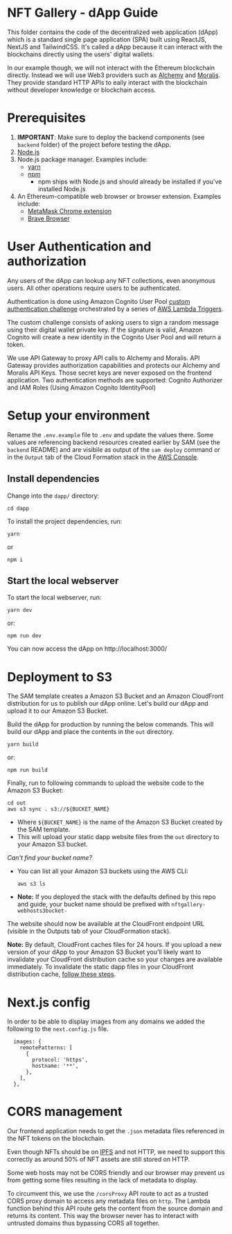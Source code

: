# NFT Gallery - dApp Guide

This folder contains the code of the decentralized web application (dApp) which is a standard single page application (SPA) built using ReactJS, NextJS and TailwindCSS.
It's called a dApp because it can interact with the blockchains directly using the users' digital wallets. 

In our example though, we will not interact with the Ethereum blockchain directly. Instead we will use Web3 providers such as [Alchemy](https://www.alchemy.com/) and [Moralis](https://moralis.io/). 
They provide standard HTTP APIs to eaily interact with the blockchain without developer knowledge or blockchain access.

# Prerequisites

1. **IMPORTANT**: Make sure to deploy the backend components (see `backend` folder) of the project before testing the dApp.
2. [Node.js](https://nodejs.org/)
3. Node.js package manager. Examples include:
   - [yarn](https://yarnpkg.com/getting-started/install)
   - [npm](https://www.npmjs.com/)
     - npm ships with Node.js and should already be installed if you've installed Node.js
4. An Ethereum-compatible web browser or browser extension. Examples include:
   - [MetaMask Chrome extension](https://metamask.io/)
   - [Brave Browser](https://brave.com/)

# User Authentication and authorization

Any users of the dApp can lookup any NFT collections, even anonymous users. All other operations require users to be authenticated.

Authentication is done using Amazon Cognito User Pool [custom authentication challenge](https://docs.aws.amazon.com/cognito/latest/developerguide/user-pool-lambda-challenge.html) orchestrated by a series of [AWS Lambda Triggers](https://docs.aws.amazon.com/cognito/latest/developerguide/cognito-user-identity-pools-working-with-aws-lambda-triggers.html).

The custom challenge consists of asking users to sign a random message using their digital wallet private key.
If the signature is valid, Amazon Cognito will create a new identity in the Cognito User Pool and will return a token.

We use API Gateway to proxy API calls to Alchemy and Moralis. API Gateway provides authorization capabilities and protects our Alchemy and Moralis API Keys. Those secret keys are never exposed on the frontend application. Two authentication methods are supported: Cognito Authorizer and IAM Roles (Using Amazon Cognito IdentityPool)

# Setup your environment

Rename the `.env.example` file to `.env` and update the values there. Some values are referencing backend resources created earlier by SAM (see the `backend` README) and are visibile as output of the `sam deploy` command or in the `Output` tab of the Cloud Formation stack in the [AWS Console](console.aws.amazon.com).

## Install dependencies

Change into the `dapp/` directory:

```
cd dapp
```

To install the project dependencies, run:

```
yarn
```

or

```
npm i
```

## Start the local webserver

To start the local webserver, run:

```
yarn dev
```

or:

```
npm run dev
```

You can now access the dApp on http://localhost:3000/

# Deployment to S3

The SAM template creates a Amazon S3 Bucket and an Amazon CloudFront distribution for us to publish our dApp online. Let's build our dApp and upload it to our Amazon S3 Bucket.

Build the dApp for production by running the below commands. This will build our dApp and place the contents in the `out` directory.

```
yarn build
```

or:

```
npm run build
```

Finally, run to following commands to upload the website code to the Amazon S3 Bucket:

```
cd out
aws s3 sync . s3://${BUCKET_NAME}
```

 - Where `${BUCKET_NAME}` is the name of the Amazon S3 Bucket created by the SAM template.
 - This will upload your static dapp website files from the `out` directory to your Amazon S3 bucket.

_Can't find your bucket name?_
- You can list all your Amazon S3 buckets using the AWS CLI:
   ```
   aws s3 ls
   ```
 - **Note:** If you deployed the stack with the defaults defined by this repo and guide, your bucket name should be prefixed with `nftgallery-webhosts3bucket-`

The website should now be available at the CloudFront endpoint URL (visible in the Outputs tab of your CloudFormation stack).

**Note:** By default, CloudFront caches files for 24 hours. If you upload a new version of your dApp to your Amazon S3 Bucket you'll likely want to invalidate your CloudFront distribution cache so your changes are available immediately. To invalidate the static dapp files in your CloudFront distribution cache, [follow these steps](https://docs.aws.amazon.com/AmazonCloudFront/latest/DeveloperGuide/Invalidation.html#invalidating-objects-console).

# Next.js config

In order to be able to display images from any domains we added the following to the `next.config.js` file.

```
  images: {
    remotePatterns: [
      {
        protocol: 'https',
        hostname: '**',
      },
    ],
  },
```

# CORS management

Our frontend application needs to get the `.json` metadata files referenced in the NFT tokens on the blockchain.

Even though NFTs should be on [IPFS](https://ipfs.tech/) and not HTTP, we need to support this correctly as around 50% of NFT assets are still stored on HTTP.

Some web hosts may not be CORS friendly and our browser may prevent us from getting some files resulting in the lack of metadata to display.

To circumvent this, we use the `/corsProxy` API route to act as a trusted CORS proxy domain to access any metadata files on `http`. The Lambda function behind this API route gets the content from the source domain and returns its content. This way the browser never has to interact with untrusted domains thus bypassing CORS all together.
